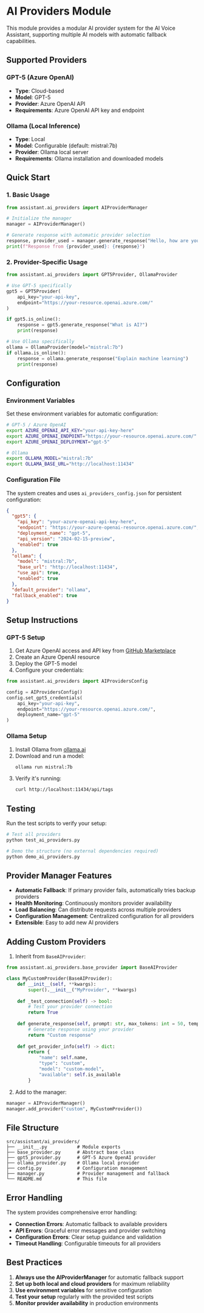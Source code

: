 # AI Providers Module

This module provides a modular AI provider system for the AI Voice Assistant, supporting multiple AI models with automatic fallback capabilities.

## Supported Providers

### GPT-5 (Azure OpenAI)
- **Type**: Cloud-based
- **Model**: GPT-5
- **Provider**: Azure OpenAI API
- **Requirements**: Azure OpenAI API key and endpoint

### Ollama (Local Inference)
- **Type**: Local
- **Model**: Configurable (default: mistral:7b)  
- **Provider**: Ollama local server
- **Requirements**: Ollama installation and downloaded models

## Quick Start

### 1. Basic Usage

```python
from assistant.ai_providers import AIProviderManager

# Initialize the manager
manager = AIProviderManager()

# Generate response with automatic provider selection
response, provider_used = manager.generate_response("Hello, how are you?")
print(f"Response from {provider_used}: {response}")
```

### 2. Provider-Specific Usage

```python
from assistant.ai_providers import GPT5Provider, OllamaProvider

# Use GPT-5 specifically
gpt5 = GPT5Provider(
    api_key="your-api-key",
    endpoint="https://your-resource.openai.azure.com/"
)

if gpt5.is_online():
    response = gpt5.generate_response("What is AI?")
    print(response)

# Use Ollama specifically  
ollama = OllamaProvider(model="mistral:7b")
if ollama.is_online():
    response = ollama.generate_response("Explain machine learning")
    print(response)
```

## Configuration

### Environment Variables

Set these environment variables for automatic configuration:

```bash
# GPT-5 / Azure OpenAI
export AZURE_OPENAI_API_KEY="your-api-key-here"
export AZURE_OPENAI_ENDPOINT="https://your-resource.openai.azure.com/"
export AZURE_OPENAI_DEPLOYMENT="gpt-5"

# Ollama
export OLLAMA_MODEL="mistral:7b"
export OLLAMA_BASE_URL="http://localhost:11434"
```

### Configuration File

The system creates and uses `ai_providers_config.json` for persistent configuration:

```json
{
  "gpt5": {
    "api_key": "your-azure-openai-api-key-here",
    "endpoint": "https://your-azure-openai-resource.openai.azure.com/",
    "deployment_name": "gpt-5",
    "api_version": "2024-02-15-preview",
    "enabled": true
  },
  "ollama": {
    "model": "mistral:7b",
    "base_url": "http://localhost:11434",
    "use_api": true,
    "enabled": true
  },
  "default_provider": "ollama",
  "fallback_enabled": true
}
```

## Setup Instructions

### GPT-5 Setup

1. Get Azure OpenAI access and API key from [GitHub Marketplace](https://github.com/marketplace/models/azure-openai/gpt-5)
2. Create an Azure OpenAI resource
3. Deploy the GPT-5 model
4. Configure your credentials:

```python
from assistant.ai_providers import AIProvidersConfig

config = AIProvidersConfig()
config.set_gpt5_credentials(
    api_key="your-api-key",
    endpoint="https://your-resource.openai.azure.com/",
    deployment_name="gpt-5"
)
```

### Ollama Setup

1. Install Ollama from [ollama.ai](https://ollama.ai/)
2. Download and run a model:
   ```bash
   ollama run mistral:7b
   ```
3. Verify it's running:
   ```bash
   curl http://localhost:11434/api/tags
   ```

## Testing

Run the test scripts to verify your setup:

```bash
# Test all providers
python test_ai_providers.py

# Demo the structure (no external dependencies required)
python demo_ai_providers.py
```

## Provider Manager Features

- **Automatic Fallback**: If primary provider fails, automatically tries backup providers
- **Health Monitoring**: Continuously monitors provider availability
- **Load Balancing**: Can distribute requests across multiple providers  
- **Configuration Management**: Centralized configuration for all providers
- **Extensible**: Easy to add new AI providers

## Adding Custom Providers

1. Inherit from `BaseAIProvider`:

```python
from assistant.ai_providers.base_provider import BaseAIProvider

class MyCustomProvider(BaseAIProvider):
    def __init__(self, **kwargs):
        super().__init__("MyProvider", **kwargs)
    
    def _test_connection(self) -> bool:
        # Test your provider connection
        return True
    
    def generate_response(self, prompt: str, max_tokens: int = 50, temperature: float = 0.3) -> str:
        # Generate response using your provider
        return "Custom response"
    
    def get_provider_info(self) -> dict:
        return {
            "name": self.name,
            "type": "custom",
            "model": "custom-model",
            "available": self.is_available
        }
```

2. Add to the manager:

```python
manager = AIProviderManager()
manager.add_provider("custom", MyCustomProvider())
```

## File Structure

```
src/assistant/ai_providers/
├── __init__.py           # Module exports
├── base_provider.py      # Abstract base class
├── gpt5_provider.py      # GPT-5 Azure OpenAI provider
├── ollama_provider.py    # Ollama local provider
├── config.py             # Configuration management
├── manager.py            # Provider management and fallback
└── README.md             # This file
```

## Error Handling

The system provides comprehensive error handling:

- **Connection Errors**: Automatic fallback to available providers
- **API Errors**: Graceful error messages and provider switching
- **Configuration Errors**: Clear setup guidance and validation
- **Timeout Handling**: Configurable timeouts for all providers

## Best Practices

1. **Always use the AIProviderManager** for automatic fallback support
2. **Set up both local and cloud providers** for maximum reliability
3. **Use environment variables** for sensitive configuration
4. **Test your setup** regularly with the provided test scripts
5. **Monitor provider availability** in production environments
